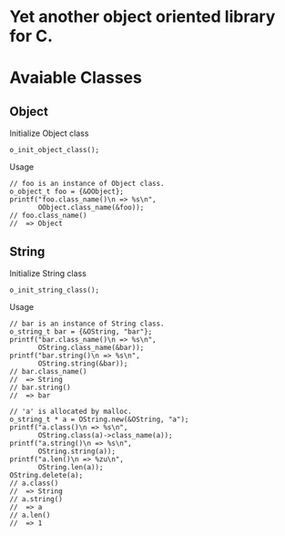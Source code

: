 # Yet another object oriented library for C.

# Avaiable Classes

## Object

Initialize Object class

    o_init_object_class();

Usage

    // foo is an instance of Object class.
    o_object_t foo = {&OObject};
    printf("foo.class_name()\n => %s\n",
           OObject.class_name(&foo));
    // foo.class_name()
    //  => Object

## String

Initialize String class

    o_init_string_class();

Usage

    // bar is an instance of String class.
    o_string_t bar = {&OString, "bar"};
    printf("bar.class_name()\n => %s\n",
           OString.class_name(&bar));
    printf("bar.string()\n => %s\n",
           OString.string(&bar));
    // bar.class_name()
    //  => String
    // bar.string()
    //  => bar

    // 'a' is allocated by malloc.
    o_string_t * a = OString.new(&OString, "a");
    printf("a.class()\n => %s\n",
           OString.class(a)->class_name(a));
    printf("a.string()\n => %s\n",
           OString.string(a));
    printf("a.len()\n => %zu\n",
           OString.len(a));
    OString.delete(a);
    // a.class()
    //  => String
    // a.string()
    //  => a
    // a.len()
    //  => 1

